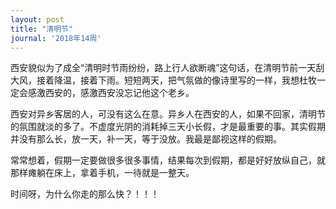 ```yaml
---
layout: post
title: "清明节"
journal: '2018年14周'
---
```


西安貌似为了成全“清明时节雨纷纷，路上行人欲断魂”这句话，在清明节前一天刮大风，接着降温，接着下雨。短短两天，把气氛做的像诗里写的一样，我想杜牧一定会感激西安的，感激西安没忘记他这个老乡。

西安对异乡客居的人，可没有这么在意。异乡人在西安的人，如果不回家，清明节的氛围就淡的多了。不虚度光阴的消耗掉三天小长假，才是最重要的事。其实假期并没有那么长，放一天，补一天，等于没放。我最是鄙视这样的假期。

常常想着，假期一定要做很多很多事情，结果每次到假期，都是好好放纵自己，就那样瘫躺在床上，拿着手机，一待就是一整天。

时间呀，为什么你走的那么快？！！！